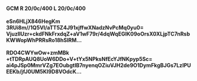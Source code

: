#### GCM R 20/0c/400 L 20/0c/400
**eSn6HLjX846HegKm**<br/>**3RUi8m//1Q5Vl/aTT5Z4J91xjffwXNadzNvPcMq0yu0=**<br/>**VjuzllUzr+ckdFNkFrxdqZ+aV1wF79r/4dqWqEGlK09oOrsX0XLjpTC7nRsbKWWopWhPRRsRo18hSlRM...**<br/><br/>
**RDO4CWYwOw+zmMBk**<br/>**+tTDRpAUQ8UoW6DDo+V+tYx5NPksNfEcYJfNKpyp5Sc=**<br/>**ai4pJSp0MmrVZg7EOubgtIB7nyenqOZiuVJH2de9O1DymFkgBJGs7LzlPUEEKb/jfJ0UM5KI9D8VOdcK...**